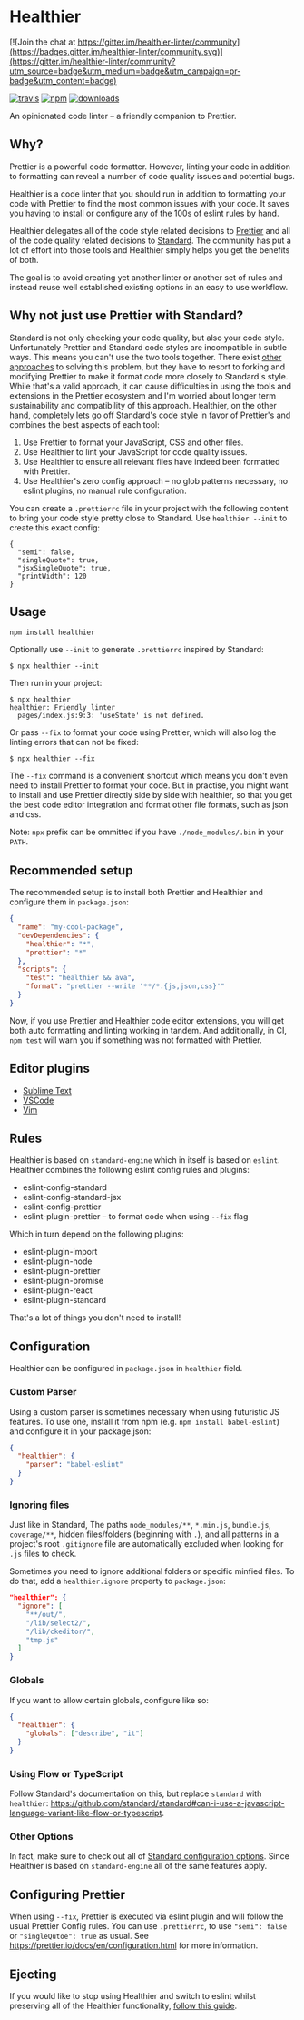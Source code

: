 # Healthier

[![Join the chat at https://gitter.im/healthier-linter/community](https://badges.gitter.im/healthier-linter/community.svg)](https://gitter.im/healthier-linter/community?utm_source=badge&utm_medium=badge&utm_campaign=pr-badge&utm_content=badge)

[![travis][travis-image]][travis-url]
[![npm][npm-image]][npm-url]
[![downloads][downloads-image]][downloads-url]

An opinionated code linter – a friendly companion to Prettier.

## Why?

Prettier is a powerful code formatter. However, linting your code in addition to formatting can reveal a number of code quality issues and potential bugs.

Healthier is a code linter that you should run in addition to formatting your code with Prettier to find the most common issues with your code. It saves you having to install or configure any of the 100s of eslint rules by hand.

Healthier delegates all of the code style related decisions to [Prettier][prettier/prettier] and all of the code quality related decisions to [Standard][standard/standard]. The community has put a lot of effort into those tools and Healthier simply helps you get the benefits of both.

The goal is to avoid creating yet another linter or another set of rules and instead reuse well established existing options in an easy to use workflow.

## Why not just use Prettier with Standard?

Standard is not only checking your code quality, but also your code style. Unfortunately Prettier and Standard code styles are incompatible in subtle ways. This means you can't use the two tools together. There exist [other][prettier-standard] [approaches][prettierx] to solving this problem, but they have to resort to forking and modifying Prettier to make it format code more closely to Standard's style. While that's a valid approach, it can cause difficulties in using the tools and extensions in the Prettier ecosystem and I'm worried about longer term sustainability and compatibility of this approach. Healthier, on the other hand, completely lets go off Standard's code style in favor of Prettier's and combines the best aspects of each tool:

1. Use Prettier to format your JavaScript, CSS and other files.
2. Use Healthier to lint your JavaScript for code quality issues.
3. Use Healthier to ensure all relevant files have indeed been formatted with Prettier.
4. Use Healthier's zero config approach – no glob patterns necessary, no eslint plugins, no manual rule configuration.

You can create a `.prettierrc` file in your project with the following content to bring your code style pretty close to Standard. Use `healthier --init` to create this exact config:

```
{
  "semi": false,
  "singleQuote": true,
  "jsxSingleQuote": true,
  "printWidth": 120
}
```

## Usage

```
npm install healthier
```

Optionally use `--init` to generate `.prettierrc` inspired by Standard:

```
$ npx healthier --init
```

Then run in your project:

```
$ npx healthier
healthier: Friendly linter
  pages/index.js:9:3: 'useState' is not defined.
```

Or pass `--fix` to format your code using Prettier, which will also log the linting errors that can not be fixed:

```
$ npx healthier --fix
```

The `--fix` command is a convenient shortcut which means you don't even need to install Prettier to format your code. But in practise, you might want to install and use Prettier directly side by side with healthier, so that you get the best code editor integration and format other file formats, such as json and css.

Note: `npx` prefix can be ommitted if you have `./node_modules/.bin` in your `PATH`.

## Recommended setup

The recommended setup is to install both Prettier and Healthier and configure them in `package.json`:

```json
{
  "name": "my-cool-package",
  "devDependencies": {
    "healthier": "*",
    "prettier": "*"
  },
  "scripts": {
    "test": "healthier && ava",
    "format": "prettier --write '**/*.{js,json,css}'"
  }
}
```

Now, if you use Prettier and Healthier code editor extensions, you will get both auto formatting and linting working in tandem. And additionally, in CI, `npm test` will warn you if something was not formatted with Prettier.

## Editor plugins

- [Sublime Text](./docs/01-sublime-text.md)
- [VSCode](./docs/02-vscode.md)
- [Vim](./docs/03-vim.md)

## Rules

Healthier is based on `standard-engine` which in itself is based on `eslint`. Healthier combines the following eslint config rules and plugins:

- eslint-config-standard
- eslint-config-standard-jsx
- eslint-config-prettier
- eslint-plugin-prettier – to format code when using `--fix` flag

Which in turn depend on the following plugins:

- eslint-plugin-import
- eslint-plugin-node
- eslint-plugin-prettier
- eslint-plugin-promise
- eslint-plugin-react
- eslint-plugin-standard

That's a lot of things you don't need to install!

## Configuration

Healthier can be configured in `package.json` in `healthier` field.

### Custom Parser

Using a custom parser is sometimes necessary when using futuristic JS features. To use one, install it from npm (e.g. `npm install babel-eslint`) and configure it in your package.json:

```json
{
  "healthier": {
    "parser": "babel-eslint"
  }
}
```

### Ignoring files

Just like in Standard, The paths `node_modules/**`, `*.min.js`, `bundle.js`, `coverage/**`, hidden files/folders (beginning with `.`), and all patterns in a project's root `.gitignore` file are automatically excluded when looking for `.js` files to check.

Sometimes you need to ignore additional folders or specific minfied files. To do that, add
a `healthier.ignore` property to `package.json`:

```json
"healthier": {
  "ignore": [
    "**/out/",
    "/lib/select2/",
    "/lib/ckeditor/",
    "tmp.js"
  ]
}
```

### Globals

If you want to allow certain globals, configure like so:

```json
{
  "healthier": {
    "globals": ["describe", "it"]
  }
}
```

### Using Flow or TypeScript

Follow Standard's documentation on this, but replace `standard` with `healthier`: https://github.com/standard/standard#can-i-use-a-javascript-language-variant-like-flow-or-typescript.

### Other Options

In fact, make sure to check out all of [Standard configuration options][standard/standard]. Since Healthier is based on `standard-engine` all of the same features apply.

## Configuring Prettier

When using `--fix`, Prettier is executed via eslint plugin and will follow the usual Prettier Config rules. You can use `.prettierrc`, to use `"semi": false` or `"singleQutoe": true` as usual. See https://prettier.io/docs/en/configuration.html for more information.

## Ejecting

If you would like to stop using Healthier and switch to eslint whilst preserving all of the Healthier functionality, [follow this guide](./docs/04-ejecting.md).

[travis-image]: https://img.shields.io/travis/KidkArolis/healthier.svg?style=flat-square
[travis-url]: https://travis-ci.org/KidkArolis/healthier
[npm-image]: https://img.shields.io/npm/v/healthier.svg?style=flat-square
[npm-url]: https://npmjs.org/package/healthier
[downloads-image]: https://img.shields.io/npm/dm/healthier.svg?style=flat-square
[downloads-url]: https://npmjs.org/package/healthier
[prettier/prettier]: https://github.com/prettier/prettier
[standard/standard]: https://github.com/standard/standard
[prettier-standard]: https://github.com/sheerun/prettier-standard
[prettierx]: https://github.com/brodybits/prettierx
